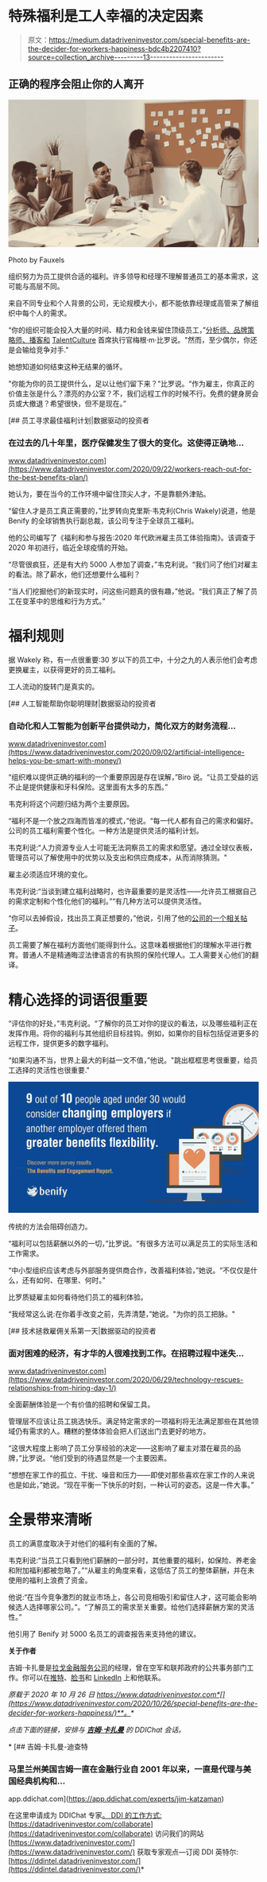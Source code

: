 # 特殊福利是工人幸福的决定因素

> 原文：<https://medium.datadriveninvestor.com/special-benefits-are-the-decider-for-workers-happiness-bdc4b2207410?source=collection_archive---------13----------------------->

## 正确的程序会阻止你的人离开

![](img/66b737ce4a4510c7915662614b4e4bc6.png)

Photo by Fauxels

组织努力为员工提供合适的福利。许多领导和经理不理解普通员工的基本需求，这可能与高层不同。

来自不同专业和个人背景的公司，无论规模大小，都不能依靠经理或高管来了解组织中每个人的需求。

“你的组织可能会投入大量的时间、精力和金钱来留住顶级员工，”[分析师、品牌策略师、播客和](https://twitter.com/MeghanMBiro) [TalentCulture](https://twitter.com/TalentCulture) 首席执行官梅根·m·比罗说。"然而，至少偶尔，你还是会输给竞争对手."

她想知道如何结束这种无结果的循环。

"你能为你的员工提供什么，足以让他们留下来？"比罗说。“作为雇主，你真正的价值主张是什么？漂亮的办公室？不，我们远程工作的时候不行。免费的健身房会员或大撤退？希望很快，但不是现在。”

[](https://www.datadriveninvestor.com/2020/09/22/workers-reach-out-for-the-best-benefits-plan/) [## 员工寻求最佳福利计划|数据驱动的投资者

### 在过去的几十年里，医疗保健发生了很大的变化。这使得正确地…

www.datadriveninvestor.com](https://www.datadriveninvestor.com/2020/09/22/workers-reach-out-for-the-best-benefits-plan/) 

她认为，要在当今的工作环境中留住顶尖人才，不是靠额外津贴。

“留住人才是员工真正需要的，”比罗转向克里斯·韦克利(Chris Wakely)说道，他是 Benify 的全球销售执行副总裁，该公司专注于全球员工福利。

他的公司编写了《福利和参与报告:2020 年代欧洲雇主员工体验指南》。该调查于 2020 年初进行，临近全球疫情的开始。

“尽管很疯狂，还是有大约 5000 人参加了调查，”韦克利说。“我们问了他们对雇主的看法。除了薪水，他们还想要什么福利？

“当人们挖掘他们的新现实时，问这些问题真的很有趣，”他说。“我们真正了解了员工在变革中的思维和行为方式。”

# 福利规则

据 Wakely 称，有一点很重要:30 岁以下的员工中，十分之九的人表示他们会考虑更换雇主，以获得更好的员工福利。

工人流动的旋转门是真实的。

[](https://www.datadriveninvestor.com/2020/09/02/artificial-intelligence-helps-you-be-smart-with-money/) [## 人工智能帮助你聪明理财|数据驱动的投资者

### 自动化和人工智能为创新平台提供动力，简化双方的财务流程…

www.datadriveninvestor.com](https://www.datadriveninvestor.com/2020/09/02/artificial-intelligence-helps-you-be-smart-with-money/) 

“组织难以提供正确的福利的一个重要原因是存在误解，”Biro 说。“让员工受益的远不止是提供健康和牙科保险。这里面有太多的东西。”

韦克利将这个问题归结为两个主要原因。

“福利不是一个放之四海而皆准的模式，”他说。“每一代人都有自己的需求和偏好。公司的员工福利需要个性化。一种方法是提供灵活的福利计划。

韦克利说:“人力资源专业人士可能无法洞察员工的需求和愿望。通过全球仪表板，管理员可以了解使用中的优势以及支出和供应商成本，从而消除猜测。"

雇主必须适应环境的变化。

韦克利说:“当谈到建立福利战略时，也许最重要的是灵活性——允许员工根据自己的需求定制和个性化他们的福利。”“有几种方法可以提供灵活性。

“你可以去掉假设，找出员工真正想要的，”他说，引用了他的[公司的一个相关帖子](https://blog.benify.com/4-must-read-tips-for-building-an-effective-global-benefits-strategy)。

员工需要了解在福利方面他们能得到什么。这意味着根据他们的理解水平进行教育。普通人不是精通晦涩法律语言的有执照的保险代理人。工人需要关心他们的翻译。

# 精心选择的词语很重要

“评估你的好处，”韦克利说。“了解你的员工对你的提议的看法，以及哪些福利正在发挥作用。将你的福利与其他组织目标挂钩。例如，如果你的目标包括促进更多的远程工作，提供更多的数字福利。

“如果沟通不当，世界上最大的利益一文不值，”他说。"跳出框框思考很重要，给员工选择的灵活性也很重要."

![](img/983f8705f1bcc12183cf7cdca960ada6.png)

传统的方法会阻碍创造力。

“福利可以包括薪酬以外的一切，”比罗说。“有很多方法可以满足员工的实际生活和工作需求。

“中小型组织应该考虑与外部服务提供商合作，改善福利体验，”她说。“不仅仅是什么，还有如何、在哪里、何时。”

比罗质疑雇主如何看待他们员工的福利体验。

“我经常这么说:在你着手改变之前，先弄清楚，”她说。"为你的员工把脉。"

[](https://www.datadriveninvestor.com/2020/06/29/technology-rescues-relationships-from-hiring-day-1/) [## 技术拯救雇佣关系第一天|数据驱动的投资者

### 面对困难的经济，有才华的人很难找到工作。在招聘过程中迷失…

www.datadriveninvestor.com](https://www.datadriveninvestor.com/2020/06/29/technology-rescues-relationships-from-hiring-day-1/) 

全面薪酬体验是一个有价值的招聘和保留工具。

管理层不应该让员工挑选快乐。满足特定需求的一项福利将无法满足那些在其他领域仍有需求的人。糟糕的整体体验会把人们送出门去更好的地方。

“这很大程度上影响了员工分享经验的决定——这影响了雇主对潜在雇员的品牌，”比罗说。“他们受到的待遇显然是一个主要因素。

“想想在家工作的孤立、干扰、噪音和压力——即使对那些喜欢在家工作的人来说也是如此，”她说。“现在平衡一下快乐的时刻，一种认可的姿态。这是一件大事。”

# 全景带来清晰

员工的满意度取决于对他们的福利有全面的了解。

韦克利说:“当员工只看到他们薪酬的一部分时，其他重要的福利，如保险、养老金和附加福利都被忽略了。”“从雇主的角度来看，这低估了员工的整体薪酬，并在未使用的福利上浪费了资金。

他说:“在当今竞争激烈的就业市场上，各公司竞相吸引和留住人才，这可能会影响候选人选择哪家公司。”。“了解员工的需求至关重要。给他们选择薪酬方案的灵活性。”

他引用了 Benify 对 5000 名员工的调查报告来支持他的建议。

**关于作者**

吉姆·卡扎曼是[拉戈金融服务公司](http://largofinancialservices.com/)的经理，曾在空军和联邦政府的公共事务部门工作。你可以在[推特](https://twitter.com/JKatzaman)、[脸书](https://www.facebook.com/jim.katzaman)和 [LinkedIn](https://www.linkedin.com/in/jim-katzaman-33641b21/) 上和他联系。

*原载于 2020 年 10 月 26 日 https://www.datadriveninvestor.com*[](https://www.datadriveninvestor.com/2020/10/26/special-benefits-are-the-decider-for-workers-happiness/)**。**

*点击下面的链接，安排与 [**吉姆·卡扎曼**](https://app.ddichat.com/experts/jim-katzaman) 的 DDIChat 会话。*

*[](https://app.ddichat.com/experts/jim-katzaman) [## 吉姆·卡扎曼-迪查特

### 马里兰州美国吉姆一直在金融行业自 2001 年以来，一直是代理与美国经典机构和…

app.ddichat.com](https://app.ddichat.com/experts/jim-katzaman) 

在这里申请成为 DDIChat 专家[。
DDI 的工作方式:](https://app.ddichat.com/expertsignup)[https://datadriveninvestor.com/collaborate](https://datadriveninvestor.com/collaborate)
访问我们的网站[https://www.datadriveninvestor.com/](https://www.datadriveninvestor.com/)
获取专家观点—订阅 DDI 英特尔:[https://ddintel.datadriveninvestor.com/](https://ddintel.datadriveninvestor.com/)*